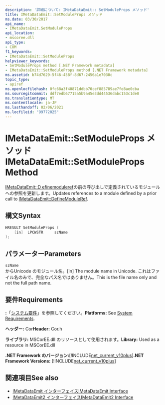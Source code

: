 ```yaml
---
description: '詳細について: IMetaDataEmit:: SetModuleProps メソッド'
title: IMetaDataEmit::SetModuleProps メソッド
ms.date: 03/30/2017
api_name:
- IMetaDataEmit.SetModuleProps
api_location:
- mscoree.dll
api_type:
- COM
f1_keywords:
- IMetaDataEmit::SetModuleProps
helpviewer_keywords:
- SetModuleProps method [.NET Framework metadata]
- IMetaDataEmit::SetModuleProps method [.NET Framework metadata]
ms.assetid: b74d7629-5f46-458f-8d67-2456a1e7030c
topic_type:
- apiref
ms.openlocfilehash: 0fc68a3f40871ddbb70cef885789ae7fe8ae0cba
ms.sourcegitcommit: ddf7edb67715a5b9a45e3dd44536dabc153c1de0
ms.translationtype: MT
ms.contentlocale: ja-JP
ms.lasthandoff: 02/06/2021
ms.locfileid: "99772025"
---
```

# <a name="imetadataemitsetmoduleprops-method"></a><span data-ttu-id="05f4b-103">IMetaDataEmit::SetModuleProps メソッド</span><span class="sxs-lookup"><span data-stu-id="05f4b-103">IMetaDataEmit::SetModuleProps Method</span></span>

<span data-ttu-id="05f4b-104">[IMetaDataEmit::D efinemoduleref](imetadataemit-definemoduleref-method.md)の前の呼び出しで定義されているモジュールへの参照を更新します。</span><span class="sxs-lookup"><span data-stu-id="05f4b-104">Updates references to a module defined by a prior call to [IMetaDataEmit::DefineModuleRef](imetadataemit-definemoduleref-method.md).</span></span>  
  
## <a name="syntax"></a><span data-ttu-id="05f4b-105">構文</span><span class="sxs-lookup"><span data-stu-id="05f4b-105">Syntax</span></span>  
  
```cpp  
HRESULT SetModuleProps (
    [in]  LPCWSTR     szName  
);  
```  
  
## <a name="parameters"></a><span data-ttu-id="05f4b-106">パラメーター</span><span class="sxs-lookup"><span data-stu-id="05f4b-106">Parameters</span></span>  

 `szName`  
 <span data-ttu-id="05f4b-107">からUnicode のモジュール名。</span><span class="sxs-lookup"><span data-stu-id="05f4b-107">[in] The module name in Unicode.</span></span> <span data-ttu-id="05f4b-108">これはファイル名のみで、完全なパス名ではありません。</span><span class="sxs-lookup"><span data-stu-id="05f4b-108">This is the file name only and not the full path name.</span></span>  
  
## <a name="requirements"></a><span data-ttu-id="05f4b-109">要件</span><span class="sxs-lookup"><span data-stu-id="05f4b-109">Requirements</span></span>  

 <span data-ttu-id="05f4b-110">**:**「[システム要件](../../get-started/system-requirements.md)」を参照してください。</span><span class="sxs-lookup"><span data-stu-id="05f4b-110">**Platforms:** See [System Requirements](../../get-started/system-requirements.md).</span></span>  
  
 <span data-ttu-id="05f4b-111">**ヘッダー:** Cor</span><span class="sxs-lookup"><span data-stu-id="05f4b-111">**Header:** Cor.h</span></span>  
  
 <span data-ttu-id="05f4b-112">**ライブラリ:** MSCorEE.dll のリソースとして使用されます。</span><span class="sxs-lookup"><span data-stu-id="05f4b-112">**Library:** Used as a resource in MSCorEE.dll</span></span>  
  
 <span data-ttu-id="05f4b-113">**.NET Framework のバージョン:**[!INCLUDE[net_current_v10plus](../../../../includes/net-current-v10plus-md.md)]</span><span class="sxs-lookup"><span data-stu-id="05f4b-113">**.NET Framework Versions:** [!INCLUDE[net_current_v10plus](../../../../includes/net-current-v10plus-md.md)]</span></span>  
  
## <a name="see-also"></a><span data-ttu-id="05f4b-114">関連項目</span><span class="sxs-lookup"><span data-stu-id="05f4b-114">See also</span></span>

- [<span data-ttu-id="05f4b-115">IMetaDataEmit インターフェイス</span><span class="sxs-lookup"><span data-stu-id="05f4b-115">IMetaDataEmit Interface</span></span>](imetadataemit-interface.md)
- [<span data-ttu-id="05f4b-116">IMetaDataEmit2 インターフェイス</span><span class="sxs-lookup"><span data-stu-id="05f4b-116">IMetaDataEmit2 Interface</span></span>](imetadataemit2-interface.md)
